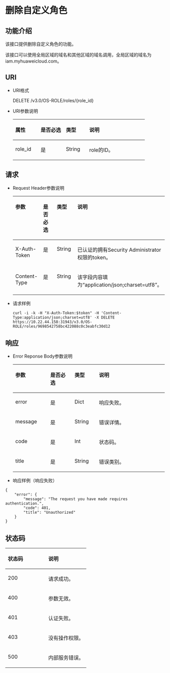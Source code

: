 # 删除自定义角色<a name="iam_02_0015"></a>

## 功能介绍<a name="section495175389414"></a>

该接口提供删除自定义角色的功能。

该接口可以使用全局区域的域名和其他区域的域名调用，全局区域的域名为iam.myhuaweicloud.com。

## URI<a name="section3019338085013"></a>

-   URI格式

    DELETE /v3.0/OS-ROLE/roles/\{role\_id\}

-   URI参数说明

    <a name="table98401658191411"></a>
    <table><thead align="left"><tr id="row2847958191412"><th class="cellrowborder" valign="top" width="19.189999999999998%" id="mcps1.1.5.1.1"><p id="p1584916584149"><a name="p1584916584149"></a><a name="p1584916584149"></a>属性</p>
    </th>
    <th class="cellrowborder" valign="top" width="19.189999999999998%" id="mcps1.1.5.1.2"><p id="p88521458131414"><a name="p88521458131414"></a><a name="p88521458131414"></a>是否必选</p>
    </th>
    <th class="cellrowborder" valign="top" width="17.65%" id="mcps1.1.5.1.3"><p id="p38544583144"><a name="p38544583144"></a><a name="p38544583144"></a>类型</p>
    </th>
    <th class="cellrowborder" valign="top" width="43.97%" id="mcps1.1.5.1.4"><p id="p1855135811145"><a name="p1855135811145"></a><a name="p1855135811145"></a>说明</p>
    </th>
    </tr>
    </thead>
    <tbody><tr id="row10857175812142"><td class="cellrowborder" valign="top" width="19.189999999999998%" headers="mcps1.1.5.1.1 "><p id="p11858195810145"><a name="p11858195810145"></a><a name="p11858195810145"></a>role_id</p>
    </td>
    <td class="cellrowborder" valign="top" width="19.189999999999998%" headers="mcps1.1.5.1.2 "><p id="p78604589143"><a name="p78604589143"></a><a name="p78604589143"></a>是</p>
    </td>
    <td class="cellrowborder" valign="top" width="17.65%" headers="mcps1.1.5.1.3 "><p id="p178621558171415"><a name="p178621558171415"></a><a name="p178621558171415"></a>String</p>
    </td>
    <td class="cellrowborder" valign="top" width="43.97%" headers="mcps1.1.5.1.4 "><p id="p986535814143"><a name="p986535814143"></a><a name="p986535814143"></a>role的ID。</p>
    </td>
    </tr>
    </tbody>
    </table>


## 请求<a name="section1437107585444"></a>

-   Request Header参数说明

    <a name="zh-cn_topic_0032920307_table21736211"></a>
    <table><thead align="left"><tr id="zh-cn_topic_0032920307_row48433347"><th class="cellrowborder" valign="top" width="19.49%" id="mcps1.1.5.1.1"><p id="zh-cn_topic_0032920307_p30787047"><a name="zh-cn_topic_0032920307_p30787047"></a><a name="zh-cn_topic_0032920307_p30787047"></a>参数</p>
    </th>
    <th class="cellrowborder" valign="top" width="18.86%" id="mcps1.1.5.1.2"><p id="zh-cn_topic_0032920307_p10722842"><a name="zh-cn_topic_0032920307_p10722842"></a><a name="zh-cn_topic_0032920307_p10722842"></a>是否必选</p>
    </th>
    <th class="cellrowborder" valign="top" width="17.57%" id="mcps1.1.5.1.3"><p id="zh-cn_topic_0032920307_p63243911"><a name="zh-cn_topic_0032920307_p63243911"></a><a name="zh-cn_topic_0032920307_p63243911"></a>类型</p>
    </th>
    <th class="cellrowborder" valign="top" width="44.080000000000005%" id="mcps1.1.5.1.4"><p id="zh-cn_topic_0032920307_p22483156"><a name="zh-cn_topic_0032920307_p22483156"></a><a name="zh-cn_topic_0032920307_p22483156"></a>说明</p>
    </th>
    </tr>
    </thead>
    <tbody><tr id="zh-cn_topic_0032920307_row39604502"><td class="cellrowborder" valign="top" width="19.49%" headers="mcps1.1.5.1.1 "><p id="zh-cn_topic_0032920307_p53848109"><a name="zh-cn_topic_0032920307_p53848109"></a><a name="zh-cn_topic_0032920307_p53848109"></a>X-Auth-Token</p>
    </td>
    <td class="cellrowborder" valign="top" width="18.86%" headers="mcps1.1.5.1.2 "><p id="zh-cn_topic_0032920307_p66729601"><a name="zh-cn_topic_0032920307_p66729601"></a><a name="zh-cn_topic_0032920307_p66729601"></a>是</p>
    </td>
    <td class="cellrowborder" valign="top" width="17.57%" headers="mcps1.1.5.1.3 "><p id="zh-cn_topic_0032920307_p36388601"><a name="zh-cn_topic_0032920307_p36388601"></a><a name="zh-cn_topic_0032920307_p36388601"></a>String</p>
    </td>
    <td class="cellrowborder" valign="top" width="44.080000000000005%" headers="mcps1.1.5.1.4 "><p id="p4276535113040"><a name="p4276535113040"></a><a name="p4276535113040"></a>已认证的拥有Security Administrator权限的token。</p>
    </td>
    </tr>
    <tr id="row1785911592302"><td class="cellrowborder" valign="top" width="19.49%" headers="mcps1.1.5.1.1 "><p id="p9860125963011"><a name="p9860125963011"></a><a name="p9860125963011"></a>Content-Type</p>
    </td>
    <td class="cellrowborder" valign="top" width="18.86%" headers="mcps1.1.5.1.2 "><p id="p15860155913019"><a name="p15860155913019"></a><a name="p15860155913019"></a>是</p>
    </td>
    <td class="cellrowborder" valign="top" width="17.57%" headers="mcps1.1.5.1.3 "><p id="p88602599301"><a name="p88602599301"></a><a name="p88602599301"></a>String</p>
    </td>
    <td class="cellrowborder" valign="top" width="44.080000000000005%" headers="mcps1.1.5.1.4 "><p id="p17860959173016"><a name="p17860959173016"></a><a name="p17860959173016"></a>该字段内容填为“application/json;charset=utf8”。</p>
    </td>
    </tr>
    </tbody>
    </table>


-   请求样例

    ```
    curl -i -k -H "X-Auth-Token:$token" -H 'Content-Type:application/json;charset=utf8' -X DELETE https://10.22.44.158:31943/v3.0/OS-ROLE/roles/9698542758bc422088c0c3eabfc30d12
    ```


## 响应<a name="section422798898594"></a>

-   Error Reponse Body参数说明

    <a name="table11369132715418"></a>
    <table><thead align="left"><tr id="row1937712715414"><th class="cellrowborder" valign="top" width="23%" id="mcps1.1.5.1.1"><p id="p1237819270542"><a name="p1237819270542"></a><a name="p1237819270542"></a>参数</p>
    </th>
    <th class="cellrowborder" valign="top" width="16%" id="mcps1.1.5.1.2"><p id="p338319273549"><a name="p338319273549"></a><a name="p338319273549"></a>是否必选</p>
    </th>
    <th class="cellrowborder" valign="top" width="16.06%" id="mcps1.1.5.1.3"><p id="p15386152755413"><a name="p15386152755413"></a><a name="p15386152755413"></a>类型</p>
    </th>
    <th class="cellrowborder" valign="top" width="44.940000000000005%" id="mcps1.1.5.1.4"><p id="p538916276547"><a name="p538916276547"></a><a name="p538916276547"></a>说明</p>
    </th>
    </tr>
    </thead>
    <tbody><tr id="row93911227135417"><td class="cellrowborder" valign="top" width="23%" headers="mcps1.1.5.1.1 "><p id="p339310274543"><a name="p339310274543"></a><a name="p339310274543"></a>error</p>
    </td>
    <td class="cellrowborder" valign="top" width="16%" headers="mcps1.1.5.1.2 "><p id="p16394152716546"><a name="p16394152716546"></a><a name="p16394152716546"></a>是</p>
    </td>
    <td class="cellrowborder" valign="top" width="16.06%" headers="mcps1.1.5.1.3 "><p id="p1339662755417"><a name="p1339662755417"></a><a name="p1339662755417"></a>Dict</p>
    </td>
    <td class="cellrowborder" valign="top" width="44.940000000000005%" headers="mcps1.1.5.1.4 "><p id="p1397172725415"><a name="p1397172725415"></a><a name="p1397172725415"></a>响应失败。</p>
    </td>
    </tr>
    <tr id="row18399927115419"><td class="cellrowborder" valign="top" width="23%" headers="mcps1.1.5.1.1 "><p id="p1024473095615"><a name="p1024473095615"></a><a name="p1024473095615"></a>message</p>
    </td>
    <td class="cellrowborder" valign="top" width="16%" headers="mcps1.1.5.1.2 "><p id="p1740352725417"><a name="p1740352725417"></a><a name="p1740352725417"></a>是</p>
    </td>
    <td class="cellrowborder" valign="top" width="16.06%" headers="mcps1.1.5.1.3 "><p id="p84051327155415"><a name="p84051327155415"></a><a name="p84051327155415"></a>String</p>
    </td>
    <td class="cellrowborder" valign="top" width="44.940000000000005%" headers="mcps1.1.5.1.4 "><p id="p154064276547"><a name="p154064276547"></a><a name="p154064276547"></a>错误详情。</p>
    </td>
    </tr>
    <tr id="row372143818575"><td class="cellrowborder" valign="top" width="23%" headers="mcps1.1.5.1.1 "><p id="p157237386575"><a name="p157237386575"></a><a name="p157237386575"></a>code</p>
    </td>
    <td class="cellrowborder" valign="top" width="16%" headers="mcps1.1.5.1.2 "><p id="p1723193895712"><a name="p1723193895712"></a><a name="p1723193895712"></a>是</p>
    </td>
    <td class="cellrowborder" valign="top" width="16.06%" headers="mcps1.1.5.1.3 "><p id="p472318381579"><a name="p472318381579"></a><a name="p472318381579"></a>Int</p>
    </td>
    <td class="cellrowborder" valign="top" width="44.940000000000005%" headers="mcps1.1.5.1.4 "><p id="p1172313855711"><a name="p1172313855711"></a><a name="p1172313855711"></a>状态码。</p>
    </td>
    </tr>
    <tr id="row12320192018583"><td class="cellrowborder" valign="top" width="23%" headers="mcps1.1.5.1.1 "><p id="p1132012017585"><a name="p1132012017585"></a><a name="p1132012017585"></a>title</p>
    </td>
    <td class="cellrowborder" valign="top" width="16%" headers="mcps1.1.5.1.2 "><p id="p9320122095810"><a name="p9320122095810"></a><a name="p9320122095810"></a>是</p>
    </td>
    <td class="cellrowborder" valign="top" width="16.06%" headers="mcps1.1.5.1.3 "><p id="p2032082014581"><a name="p2032082014581"></a><a name="p2032082014581"></a>String</p>
    </td>
    <td class="cellrowborder" valign="top" width="44.940000000000005%" headers="mcps1.1.5.1.4 "><p id="p681134632"><a name="p681134632"></a><a name="p681134632"></a>错误类别。</p>
    </td>
    </tr>
    </tbody>
    </table>

-   响应样例（响应失败）

```
{
    "error": {
        "message": "The request you have made requires authentication.",
        "code": 401,
        "title": "Unauthorized"
    }
}
```

## 状态码<a name="section5556784894735"></a>

<a name="zh-cn_topic_0032920307_table25927028"></a>
<table><thead align="left"><tr id="zh-cn_topic_0032920307_row10578662"><th class="cellrowborder" valign="top" width="50%" id="mcps1.1.3.1.1"><p id="zh-cn_topic_0032920307_p51565323"><a name="zh-cn_topic_0032920307_p51565323"></a><a name="zh-cn_topic_0032920307_p51565323"></a>状态码</p>
</th>
<th class="cellrowborder" valign="top" width="50%" id="mcps1.1.3.1.2"><p id="zh-cn_topic_0032920307_p16041657"><a name="zh-cn_topic_0032920307_p16041657"></a><a name="zh-cn_topic_0032920307_p16041657"></a>说明</p>
</th>
</tr>
</thead>
<tbody><tr id="zh-cn_topic_0032920307_row24305815"><td class="cellrowborder" valign="top" width="50%" headers="mcps1.1.3.1.1 "><p id="zh-cn_topic_0032920307_p22613965"><a name="zh-cn_topic_0032920307_p22613965"></a><a name="zh-cn_topic_0032920307_p22613965"></a>200</p>
</td>
<td class="cellrowborder" valign="top" width="50%" headers="mcps1.1.3.1.2 "><p id="zh-cn_topic_0032920307_p19791876"><a name="zh-cn_topic_0032920307_p19791876"></a><a name="zh-cn_topic_0032920307_p19791876"></a>请求成功。</p>
</td>
</tr>
<tr id="zh-cn_topic_0032920307_row43909159"><td class="cellrowborder" valign="top" width="50%" headers="mcps1.1.3.1.1 "><p id="zh-cn_topic_0032920307_p66980994"><a name="zh-cn_topic_0032920307_p66980994"></a><a name="zh-cn_topic_0032920307_p66980994"></a>400</p>
</td>
<td class="cellrowborder" valign="top" width="50%" headers="mcps1.1.3.1.2 "><p id="zh-cn_topic_0032920307_p56751409"><a name="zh-cn_topic_0032920307_p56751409"></a><a name="zh-cn_topic_0032920307_p56751409"></a>参数无效。</p>
</td>
</tr>
<tr id="row460808479497"><td class="cellrowborder" valign="top" width="50%" headers="mcps1.1.3.1.1 "><p id="p120744399497"><a name="p120744399497"></a><a name="p120744399497"></a>401</p>
</td>
<td class="cellrowborder" valign="top" width="50%" headers="mcps1.1.3.1.2 "><p id="p385055099497"><a name="p385055099497"></a><a name="p385055099497"></a>认证失败。</p>
</td>
</tr>
<tr id="zh-cn_topic_0032920307_row41000636"><td class="cellrowborder" valign="top" width="50%" headers="mcps1.1.3.1.1 "><p id="zh-cn_topic_0032920307_p32717189"><a name="zh-cn_topic_0032920307_p32717189"></a><a name="zh-cn_topic_0032920307_p32717189"></a>403</p>
</td>
<td class="cellrowborder" valign="top" width="50%" headers="mcps1.1.3.1.2 "><p id="zh-cn_topic_0032920307_p32846614"><a name="zh-cn_topic_0032920307_p32846614"></a><a name="zh-cn_topic_0032920307_p32846614"></a>没有操作权限。</p>
</td>
</tr>
<tr id="row52593584174147"><td class="cellrowborder" valign="top" width="50%" headers="mcps1.1.3.1.1 "><p id="p64430038174149"><a name="p64430038174149"></a><a name="p64430038174149"></a>500</p>
</td>
<td class="cellrowborder" valign="top" width="50%" headers="mcps1.1.3.1.2 "><p id="p51450627174149"><a name="p51450627174149"></a><a name="p51450627174149"></a>内部服务错误。</p>
</td>
</tr>
</tbody>
</table>


